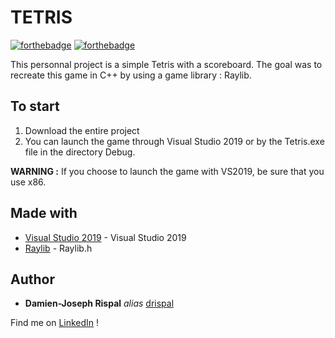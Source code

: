 # TETRIS

[![forthebadge](http://forthebadge.com/images/badges/built-with-love.svg)](http://forthebadge.com) [![forthebadge](https://forthebadge.com/images/badges/made-with-c-plus-plus.svg)](https://forthebadge.com)

This personnal project is a simple Tetris with a scoreboard. The goal was to recreate this game in C++ by using a game library : Raylib.

## To start

1. Download the entire project
2. You can launch the game through Visual Studio 2019 or by the Tetris.exe file in the directory Debug.

**WARNING :** If you choose to launch the game with VS2019, be sure that you use x86.

## Made with

* [Visual Studio 2019](https://visualstudio.microsoft.com/fr/vs/) - Visual Studio 2019
* [Raylib](https://www.raylib.com/) - Raylib.h

## Author

* **Damien-Joseph Rispal** _alias_ [drispal](https://github.com/drispal)

Find me on [LinkedIn](https://www.linkedin.com/in/rispal-dj/) !


